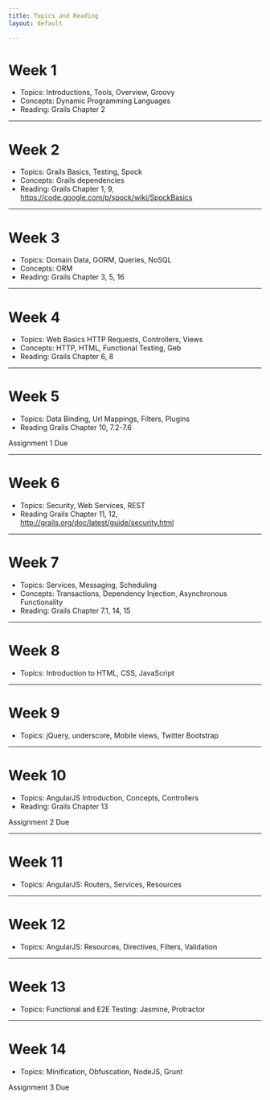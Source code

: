 ```yaml
---
title: Topics and Reading
layout: default

---
```

# Week 1
- Topics: Introductions, Tools, Overview, Groovy
- Concepts: Dynamic Programming Languages
- Reading: Grails Chapter 2

---

# Week 2
- Topics: Grails Basics, Testing, Spock
- Concepts: Grails dependencies
- Reading: Grails Chapter 1, 9, https://code.google.com/p/spock/wiki/SpockBasics

---

# Week 3
- Topics: Domain Data, GORM, Queries, NoSQL
- Concepts: ORM
- Reading: Grails Chapter 3, 5, 16

---

# Week 4

- Topics: Web Basics HTTP Requests, Controllers, Views
- Concepts: HTTP, HTML, Functional Testing, Geb
- Reading: Grails Chapter 6, 8

---

# Week 5
- Topics: Data Binding, Url Mappings, Filters, Plugins
- Reading Grails Chapter 10, 7.2-7.6

<span class="assignment-due">Assignment 1 Due</span>

---

# Week 6
- Topics: Security, Web Services, REST
- Reading Grails Chapter 11, 12, http://grails.org/doc/latest/guide/security.html

---

# Week 7

- Topics: Services, Messaging, Scheduling
- Concepts: Transactions, Dependency Injection, Asynchronous Functionality
- Reading: Grails Chapter 7.1, 14, 15

---

# Week 8

- Topics: Introduction to HTML, CSS, JavaScript

---

# Week 9

- Topics: jQuery, underscore, Mobile views, Twitter Bootstrap

---

# Week 10

- Topics: AngularJS Introduction, Concepts, Controllers
- Reading: Grails Chapter 13

<span class="assignment-due">Assignment 2 Due</span>


---

# Week 11

- Topics: AngularJS: Routers, Services, Resources

---

# Week 12

- Topics: AngularJS: Resources, Directives, Filters, Validation

---

# Week 13

- Topics: Functional and E2E Testing: Jasmine, Protractor

---

# Week 14

- Topics: Minification, Obfuscation, NodeJS, Grunt

<span class="assignment-due">Assignment 3 Due</span>
